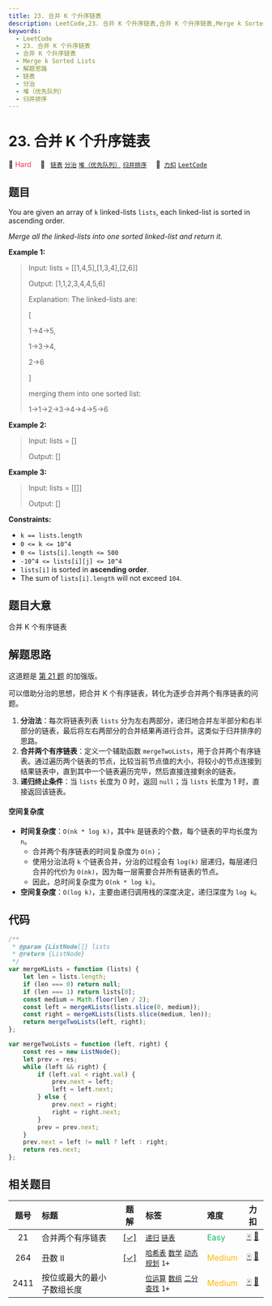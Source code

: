 ```yaml
---
title: 23. 合并 K 个升序链表
description: LeetCode,23. 合并 K 个升序链表,合并 K 个升序链表,Merge k Sorted Lists,解题思路,链表,分治,堆（优先队列）,归并排序
keywords:
  - LeetCode
  - 23. 合并 K 个升序链表
  - 合并 K 个升序链表
  - Merge k Sorted Lists
  - 解题思路
  - 链表
  - 分治
  - 堆（优先队列）
  - 归并排序
---
```


# 23. 合并 K 个升序链表

🔴 <font color=#ff334b>Hard</font>&emsp; 🔖&ensp; [`链表`](/tag/linked-list.md) [`分治`](/tag/divide-and-conquer.md) [`堆（优先队列）`](/tag/heap-priority-queue.md) [`归并排序`](/tag/merge-sort.md)&emsp; 🔗&ensp;[`力扣`](https://leetcode.cn/problems/merge-k-sorted-lists) [`LeetCode`](https://leetcode.com/problems/merge-k-sorted-lists)

## 题目

You are given an array of `k` linked-lists `lists`, each linked-list is sorted
in ascending order.

_Merge all the linked-lists into one sorted linked-list and return it._

**Example 1:**

> Input: lists = [[1,4,5],[1,3,4],[2,6]]
>
> Output: [1,1,2,3,4,4,5,6]
>
> Explanation: The linked-lists are:
>
> [
>
> 1->4->5,
>
> 1->3->4,
>
> 2->6
>
> ]
>
> merging them into one sorted list:
>
> 1->1->2->3->4->4->5->6

**Example 2:**

> Input: lists = []
>
> Output: []

**Example 3:**

> Input: lists = [[]]
>
> Output: []

**Constraints:**

- `k == lists.length`
- `0 <= k <= 10^4`
- `0 <= lists[i].length <= 500`
- `-10^4 <= lists[i][j] <= 10^4`
- `lists[i]` is sorted in **ascending order**.
- The sum of `lists[i].length` will not exceed `104`.

## 题目大意

合并 K 个有序链表

## 解题思路

这道题是 [第 21 题](./0021.md) 的加强版。

可以借助分治的思想，把合并 K 个有序链表，转化为逐步合并两个有序链表的问题。

1. **分治法**：每次将链表列表 `lists` 分为左右两部分，递归地合并左半部分和右半部分的链表，最后将左右两部分的合并结果再进行合并。这类似于归并排序的思路。
2. **合并两个有序链表**：定义一个辅助函数 `mergeTwoLists`，用于合并两个有序链表。通过遍历两个链表的节点，比较当前节点值的大小，将较小的节点连接到结果链表中，直到其中一个链表遍历完毕，然后直接连接剩余的链表。
3. **递归终止条件**：当 `lists` 长度为 0 时，返回 `null`；当 `lists` 长度为 1 时，直接返回该链表。

#### 空间复杂度

- **时间复杂度**：`O(nk * log k)`，其中`k` 是链表的个数，每个链表的平均长度为 `n`。
  - 合并两个有序链表的时间复杂度为 `O(n)`；
  - 使用分治法将 `k` 个链表合并，分治的过程会有 `log(k)` 层递归，每层递归合并的代价为 `O(nk)`，因为每一层需要合并所有链表的节点。
  - 因此，总时间复杂度为 `O(nk * log k)`。
- **空间复杂度**：`O(log k)`，主要由递归调用栈的深度决定，递归深度为 `log k`。

## 代码

```javascript
/**
 * @param {ListNode[]} lists
 * @return {ListNode}
 */
var mergeKLists = function (lists) {
	let len = lists.length;
	if (len === 0) return null;
	if (len === 1) return lists[0];
	const medium = Math.floor(len / 2);
	const left = mergeKLists(lists.slice(0, medium));
	const right = mergeKLists(lists.slice(medium, len));
	return mergeTwoLists(left, right);
};

var mergeTwoLists = function (left, right) {
	const res = new ListNode();
	let prev = res;
	while (left && right) {
		if (left.val < right.val) {
			prev.next = left;
			left = left.next;
		} else {
			prev.next = right;
			right = right.next;
		}
		prev = prev.next;
	}
	prev.next = left != null ? left : right;
	return res.next;
};
```

## 相关题目

<!-- prettier-ignore -->
| 题号 | 标题 | 题解 | 标签 | 难度 | 力扣 |
| :------: | :------ | :------: | :------ | :------ | :------: |
| 21 | 合并两个有序链表 | [[✓]](/problem/0021.md) |  [`递归`](/tag/recursion.md) [`链表`](/tag/linked-list.md) | <font color=#15bd66>Easy</font> | [🀄️](https://leetcode.cn/problems/merge-two-sorted-lists) [🔗](https://leetcode.com/problems/merge-two-sorted-lists) |
| 264 | 丑数 II | [[✓]](/problem/0264.md) |  [`哈希表`](/tag/hash-table.md) [`数学`](/tag/math.md) [`动态规划`](/tag/dynamic-programming.md) `1+` | <font color=#ffb800>Medium</font> | [🀄️](https://leetcode.cn/problems/ugly-number-ii) [🔗](https://leetcode.com/problems/ugly-number-ii) |
| 2411 | 按位或最大的最小子数组长度 |  |  [`位运算`](/tag/bit-manipulation.md) [`数组`](/tag/array.md) [`二分查找`](/tag/binary-search.md) `1+` | <font color=#ffb800>Medium</font> | [🀄️](https://leetcode.cn/problems/smallest-subarrays-with-maximum-bitwise-or) [🔗](https://leetcode.com/problems/smallest-subarrays-with-maximum-bitwise-or) |